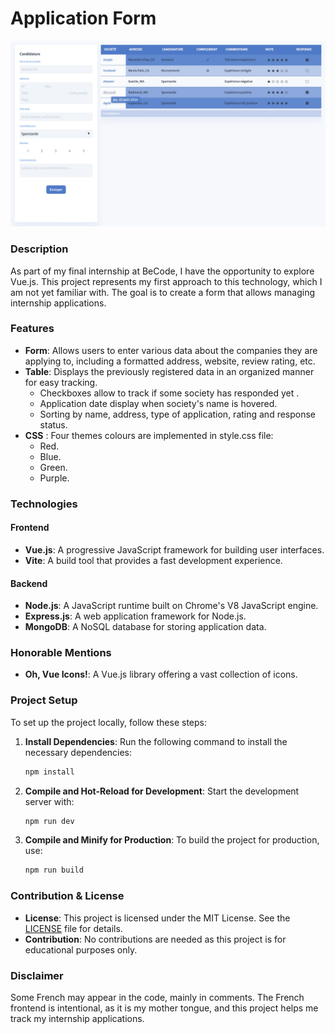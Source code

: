 # Application Form

![Screenshot of Application Form](./public/assets/webp/screenshoot.webp)

### Description
As part of my final internship at BeCode, I have the opportunity to explore Vue.js. This project represents my first approach to this technology, which I am not yet familiar with. The goal is to create a form that allows managing internship applications.

### Features
- **Form**: Allows users to enter various data about the companies they are applying to, including a formatted address, website, review rating, etc.
- **Table**: Displays the previously registered data in an organized manner for easy tracking.
  - Checkboxes allow to track if some society has responded yet .
  - Application date display when society's name is hovered.
  - Sorting by name, address, type of application, rating and response status.
- **CSS** : Four themes colours are implemented in style.css file: 
  - Red.
  - Blue.
  - Green.
  - Purple.

### Technologies
#### Frontend
- **Vue.js**: A progressive JavaScript framework for building user interfaces.
- **Vite**: A build tool that provides a fast development experience.
#### Backend
- **Node.js**: A JavaScript runtime built on Chrome's V8 JavaScript engine.
- **Express.js**: A web application framework for Node.js.
- **MongoDB**: A NoSQL database for storing application data.

### Honorable Mentions
- **Oh, Vue Icons!**: A Vue.js library offering a vast collection of icons.

### Project Setup
To set up the project locally, follow these steps:

1. **Install Dependencies**:
   Run the following command to install the necessary dependencies:
   ```sh
   npm install
   ```

2. **Compile and Hot-Reload for Development**:
   Start the development server with:
   ```sh
   npm run dev
   ```

3. **Compile and Minify for Production**:
   To build the project for production, use:
   ```sh
   npm run build
   ```

### Contribution & License
- **License**: This project is licensed under the MIT License. See the [LICENSE](./LICENSE) file for details.
- **Contribution**: No contributions are needed as this project is for educational purposes only.

### Disclaimer
Some French may appear in the code, mainly in comments. The French frontend is intentional, as it is my mother tongue, and this project helps me track my internship applications.
